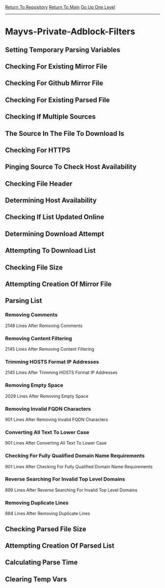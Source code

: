 [Return To Repository](https://github.com/deathbybandaid/piholeparser/)
[Return To Main](https://github.com/deathbybandaid/piholeparser/blob/master/RecentRunLogs/Mainlog.md)
[Go Up One Level](https://github.com/deathbybandaid/piholeparser/blob/master/RecentRunLogs/TopLevelScripts/30-Processing-External-Blacklists.md)
____________________________________
# Mayvs-Private-Adblock-Filters
## Setting Temporary Parsing Variables
## Checking For Existing Mirror File
## Checking For Github Mirror File
## Checking For Existing Parsed File
## Checking If Multiple Sources
## The Source In The File To Download Is
## Checking For HTTPS
## Pinging Source To Check Host Availability
## Checking File Header
## Determining Host Availability
## Checking If List Updated Online
## Determining Download Attempt
## Attempting To Download List
## Checking File Size
## Attempting Creation Of Mirror File
## Parsing List
### Removing Comments
2148 Lines After Removing Comments
### Removing Content Filtering
2145 Lines After Removing Content Filtering
### Trimming HOSTS Format IP Addresses
2145 Lines After Trimming HOSTS Format IP Addresses
### Removing Empty Space
2029 Lines After Removing Empty Space
### Removing Invalid FQDN Characters
901 Lines After Removing Invalid FQDN Characters
### Converting All Text To Lower Case
901 Lines After Converting All Text To Lower Case
### Checking For Fully Qualified Domain Name Requirements
901 Lines After Checking For Fully Qualified Domain Name Requirements
### Reverse Searching For Invalid Top Level Domains
899 Lines After Reverse Searching For Invalid Top Level Domains
### Removing Duplicate Lines
884 Lines After Removing Duplicate Lines
## Checking Parsed File Size
## Attempting Creation Of Parsed List
## Calculating Parse Time
## Clearing Temp Vars
